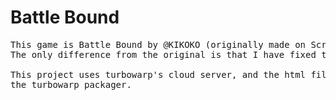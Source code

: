 # Battle Bound
<pre>
This game is Battle Bound by @KIKOKO (originally made on Scratch).
The only difference from the original is that I have fixed the RPG glitch.

This project uses turbowarp's cloud server, and the html file was made using
the turbowarp packager.
</pre>